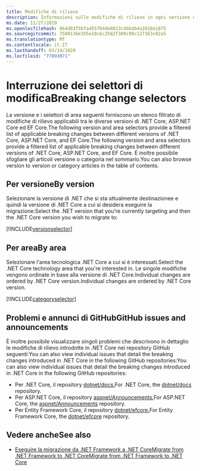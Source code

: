 ```yaml
---
title: Modifiche di rilievo
description: Informazioni sulle modifiche di rilievo in ogni versione di .NET Core.Learn about the breaking changes in each version of .NET Core.
ms.date: 11/27/2019
ms.openlocfilehash: 664d83f5bfa455764de8823c4bbdb4a2018e1875
ms.sourcegitcommit: 7588136e355e10cbc2582f389c90c127363c02a5
ms.translationtype: MT
ms.contentlocale: it-IT
ms.lasthandoff: 03/14/2020
ms.locfileid: "77093071"
---
```

# <a name="breaking-change-selectors"></a><span data-ttu-id="123a4-103">Interruzione dei selettori di modifica</span><span class="sxs-lookup"><span data-stu-id="123a4-103">Breaking change selectors</span></span>

<span data-ttu-id="123a4-104">La versione e i selettori di area seguenti forniscono un elenco filtrato di modifiche di rilievo applicabili tra le diverse versioni di .NET Core, ASP.NET Core ed EF Core.The following version and area selectors provide a filtered list of applicable breaking changes between different versions of .NET Core, ASP.NET Core, and EF Core.</span><span class="sxs-lookup"><span data-stu-id="123a4-104">The following version and area selectors provide a filtered list of applicable breaking changes between different versions of .NET Core, ASP.NET Core, and EF Core.</span></span> <span data-ttu-id="123a4-105">È inoltre possibile sfogliare gli articoli versione o categoria nel sommario.</span><span class="sxs-lookup"><span data-stu-id="123a4-105">You can also browse version to version or category articles in the table of contents.</span></span>

## <a name="by-version"></a><span data-ttu-id="123a4-106">Per versione</span><span class="sxs-lookup"><span data-stu-id="123a4-106">By version</span></span>

<span data-ttu-id="123a4-107">Selezionare la versione di .NET che si sta attualmente destinazionee e quindi la versione di .NET Core a cui si desidera eseguire la migrazione:</span><span class="sxs-lookup"><span data-stu-id="123a4-107">Select the .NET version that you're currently targeting and then the .NET Core version you wish to migrate to:</span></span>

[!INCLUDE[versionselector](~/includes/core-changes/versionselector.md)]

## <a name="by-area"></a><span data-ttu-id="123a4-108">Per area</span><span class="sxs-lookup"><span data-stu-id="123a4-108">By area</span></span>

<span data-ttu-id="123a4-109">Selezionare l'area tecnologica .NET Core a cui si è interessati.</span><span class="sxs-lookup"><span data-stu-id="123a4-109">Select the .NET Core technology area that you're interested in.</span></span> <span data-ttu-id="123a4-110">Le singole modifiche vengono ordinate in base alla versione di .NET Core.Individual changes are ordered by .NET Core version.</span><span class="sxs-lookup"><span data-stu-id="123a4-110">Individual changes are ordered by .NET Core version.</span></span>

[!INCLUDE[categoryselector](~/includes/core-changes/categoryselector.md)]

## <a name="github-issues-and-announcements"></a><span data-ttu-id="123a4-111">Problemi e annunci di GitHub</span><span class="sxs-lookup"><span data-stu-id="123a4-111">GitHub issues and announcements</span></span>

<span data-ttu-id="123a4-112">È inoltre possibile visualizzare singoli problemi che descrivono in dettaglio le modifiche di rilievo introdotte in .NET Core nei repository GitHub seguenti:You can also view individual issues that detail the breaking changes introduced in .NET Core in the following GitHub repositories:</span><span class="sxs-lookup"><span data-stu-id="123a4-112">You can also view individual issues that detail the breaking changes introduced in .NET Core in the following GitHub repositories:</span></span>

- <span data-ttu-id="123a4-113">Per .NET Core, il repository [dotnet/docs.](https://github.com/dotnet/docs/issues?q=is%3Aissue+label%3Abreaking-change)</span><span class="sxs-lookup"><span data-stu-id="123a4-113">For .NET Core, the [dotnet/docs](https://github.com/dotnet/docs/issues?q=is%3Aissue+label%3Abreaking-change) repository.</span></span>
- <span data-ttu-id="123a4-114">Per ASP.NET Core, il repository [aspnet/Announcements.](https://github.com/aspnet/Announcements/issues?q=is%3Aissue+is%3Aopen+label%3A%22Breaking+change%22+label%3A3.0.0)</span><span class="sxs-lookup"><span data-stu-id="123a4-114">For ASP.NET Core, the [aspnet/Announcements](https://github.com/aspnet/Announcements/issues?q=is%3Aissue+is%3Aopen+label%3A%22Breaking+change%22+label%3A3.0.0) repository.</span></span>
- <span data-ttu-id="123a4-115">Per Entity Framework Core, il repository [dotnet/efcore.](https://github.com/dotnet/efcore/issues?q=is%3Aopen+is%3Aissue+label%3Abreaking-change)</span><span class="sxs-lookup"><span data-stu-id="123a4-115">For Entity Framework Core, the [dotnet/efcore](https://github.com/dotnet/efcore/issues?q=is%3Aopen+is%3Aissue+label%3Abreaking-change) repository.</span></span>

## <a name="see-also"></a><span data-ttu-id="123a4-116">Vedere anche</span><span class="sxs-lookup"><span data-stu-id="123a4-116">See also</span></span>

- [<span data-ttu-id="123a4-117">Eseguire la migrazione da .NET Framework a .NET CoreMigrate from .NET Framework to .NET Core</span><span class="sxs-lookup"><span data-stu-id="123a4-117">Migrate from .NET Framework to .NET Core</span></span>](../porting/index.md)
